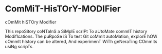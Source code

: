 # ComMiT-HisTOrY-MODIFier
cOmMit hISTOry Modifier

This repoSitory coNTaInS a SiMplE scrIPt To aUtoMate commIT history ModifIcations. The puRpoSe iS To test Git coMmit autoMation, explorE hOW cOmmIt hIstory can be altered, And experimenT WiTh geNeraTing COmmits usiNg scripTs.

